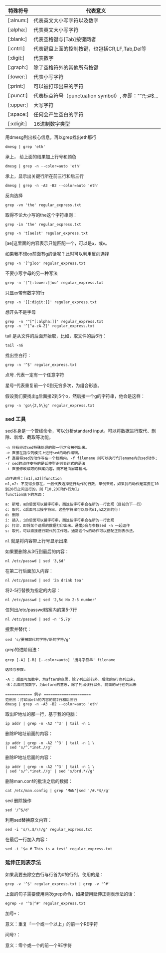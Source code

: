 |特殊符号|代表意义|
|----|----|
|[:alnum:]|代表英文大小写字符以及数字|
|[:alpha:]|代表英文大小写字符|
|[:blank:]|代表空格键与[Tab]按键两者|
|[:cntrl:]|代表键盘上面的控制按键，也包括CR,LF,Tab,Del等|
|[:digit:]|代表数字|
|[:graph:]|除了空格符外的其他所有按键|
|[:lower:]|代表小写字符|
|[:print:]|可以被打印出来的字符|
|[:punct:]|代表标点符号（punctuation symbol）, 亦即："'?!;:#$...|
|[:upper:]|大写字符|
|[:space:]|任何会产生空白的字符|
|[:xdigit:]|16进制数字类型|

用dmesg列出核心信息，再以grep找出eth那行

```
dmesg | grep 'eth'
```

承上， 给上面的结果加上行号和颜色

```
dmesg | grep -n --color=auto 'eth'
```

承上，显示出关键行所在前三行和后三行

```
dmesg | grep -n -A3 -B2 --color=auto 'eth'
```

反向选择

```
grep -vn 'the' regular_express.txt
```

取得不论大小写的the这个字符串则：

```
grep -in 'the' regular_express.txt
```

```
grep -n 't[ae]st' regular_express.txt
```
[ae]这里面的内容表示只能匹配一个，可以是`a`，或`e`。

如果我不想oo前面有g的话呢？此时可以利用反向选择

```
grep -n '[^g]oo' regular_express.txt
```

不要小写字母的另一种写法

```
grep -n '[^[:lower:]]oo' regular_express.txt
```

只显示带有数字的行

```
grep -n '[[:digit:]]' regular_express.txt
```

想开头不是字母

```
grep  -n '^[^[:alpha:]]' regular_express.txt
grep -n '^[^a-zA-Z]' regular_express.txt
```

tail 是从文件的后面开始取，比如，取文件的后6行：
```
tail -n6
```

找出空白行：
```
grep -n '^$' regular_express.txt
```

点号`.`代表一定有一个任意字符

星号`*`代表重复前一个0到无穷多次，为组合形态。

假设我们要找出g后面接2到5个o，然后接一个g的字符串，他会是这样：
```
grep -n 'go\{2,5\}g' regular_express.txt
```

### sed 工具

sed本身是一个管线命令，可以分析standard input。可以将数据进行取代、删除、新增、截取等功能。

```
-n 只有经过sed特殊处理的那一行才会被列出来。
-e 直接在指令列模式上进行sed的动作编辑。
-f 直接将sed的动作写在一个档案内，-f filename 则可以执行filename内的sed动作;
-r sed的动作支持的是延伸型正则表达式的语法
-i 直接修改读取的档案内容，而不是由屏幕输出。

动作说明：[n1[,n2]]function
n1,n2: 不见得会存在，一般代表选择进行动作的行数，举例来说，如果我的动作是需要在10到20行之间进行的，则「10,20[动作行为]」
function底下的东西：

a: 新增，a的后面可以接字符串，而这些字符串会在新的一行出现（目前的下一行）
c: 取代，c后面可以接字符串，这些字符串可以取代n1,n2之间的行！
d: 删除
i: 插入，i的后面可以接字符串，而这些字符串会在新的一行出现
p: 打印，即将某个选择的数据打印出来。通常p会与参数sed -n 一起运作
s: 取代，可以直接进行取代的工作哩。通常这个s的动作可以搭配正则表示法。
```	
`nl` 就是将内容带上行号显示出来

如果要删除从3行到最后的内容：
```
nl /etc/passwd | sed '3,$d'
```

在第二行后面加入内容：
```
nl /etc/passwd | sed '2a drink tea'
```

将2-5行替换为指定的内容：
```
nl /etc/passwd | sed '2,5c No 2-5 number'
```

仅列出/etc/passwd档案内的第5-7行
```
nl /etc/passwd | sed -n '5,7p'
```

搜索并替代：

```
sed 's/要被取代的字符/新的字符/g'
```

grep的进阶用法：

```
grep [-A] [-B] [--color=auto] '搜寻字符串' filename

选项与参数:

-A : 后面可加数字，为after的意思，除了列出该行外，后续的n行也列出来;
-B：后面可加数字，为before的意思，除了列出该行以外，前面的n行也列出来

============ 例子 =====================
范例三：打印出eth的内容的前2行和后三行
dmesg | grep -n -A3 -B2 --color=auto 'eth'
```

取出IP地址的那一行，基于我的电脑：
```
ip addr | grep -n -A2 '^3' | tail -n 1
```

删除IP地址前面的内容：
```
ip addr | grep -n -A2 '^3' | tail -n 1 \ 
| sed 's/^.*inet.//g'
```

删除IP地址后面的内容：
```
ip addr | grep -n -A2 '^3' | tail -n 1 \ 
| sed 's/^.*inet.//g' | sed 's/brd.*//g'
```

删除man.conf的批注之后的数据：
```
cat /etc/man.config | grep 'MAN'|sed '/#.*$//g'
```

sed 删除操作
```
sed '/^$/d'
```

利用sed替换原文内容：
```
sed -i 's/\.$/\!/g' regular_express.txt
```

在最后一行加入内容：
```
sed -i '$a # This is a test' regular_express.txt
```

### 延伸正则表示法

如果我要去除空白行与行首为#的行列，使用的是：
```
grep -v '^$' regular_express.txt | grep -v '^#'
```
上面的句子需要使用两次grep命令，如果使用延伸正则表示法的话：
```
egrep -v '^$|^#' regular_express.txt
```

加号`+`：

意义：重复「一个或一个以上」的前一个RE字符

问号`?`：

意义：零个或一个的前一个RE字符
